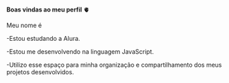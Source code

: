 **Boas vindas ao meu perfil** 🫀

Meu nome é 

-Estou estudando a Alura.

-Estou me desenvolvendo na linguagem JavaScript.

-Utilizo esse espaço para minha organização e compartilhamento dos meus projetos desenvolvidos.

